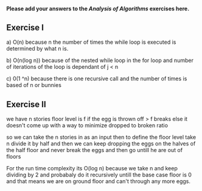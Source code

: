 #### Please add your answers to the **_Analysis of Algorithms_** exercises here.

## Exercise I

a) O(n) because n the number of times the while loop is executed is determined by what n is.

b) O(n(log n)) because of the nested while loop in the for loop and number of iterations of the loop is dependant of j < n

c) 0(1 ^n) because there is one recursive call and the number of times is based of n or bunnies

## Exercise II

we have n stories
floor level is f
if the egg is thrown off > f breaks else it doesn't
come up with a way to minimize dropped to broken ratio

so we can take the n stories in as an input then to define the floor level take n divide it by half and then we can keep dropping the eggs on the halves of the half floor and never break the eggs and then go untill he are out of floors

For the run time complexity its O(log n) because we take n and keep dividing by 2 and probabaly do it recursively untill the base case floor is 0 and that means we are on ground floor and can't through any more eggs.
